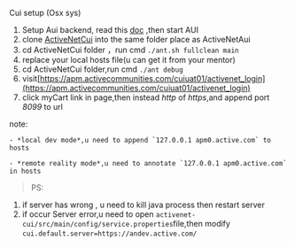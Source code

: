 Cui setup (Osx sys)
1. Setup Aui backend, read this [doc](./auibackend_setup.md) ,then start AUI
2. clone [ActiveNetCui](git@gitlab.dev.activenetwork.com:ActiveNet/activenet-cui.git) into the same folder place as ActiveNetAui
3. cd ActiveNetCui folder ，run cmd `./ant.sh fullclean main`
5. replace your local hosts file(u can get it from your mentor)
6. cd ActiveNetCui folder,run cmd `./ant debug`
7. visit[https://apm.activecommunities.com/cuiuat01/activenet_login](https://apm.activecommunities.com/cuiuat01/activenet_login)
7. click myCart link in page,then instead *http* of *https*,and append port *8099* to url 

 note:

    - *local dev mode*,u need to append `127.0.0.1 apm0.active.com` to hosts

    - *remote reality mode*,u need to annotate `127.0.0.1 apm0.active.com` in hosts
> PS: 
1. if server has wrong , u need to kill java process then restart server
2. if occur Server error,u need to open `activenet-cui/src/main/config/service.properties`file,then modify `cui.default.server=https://andev.active.com/`



